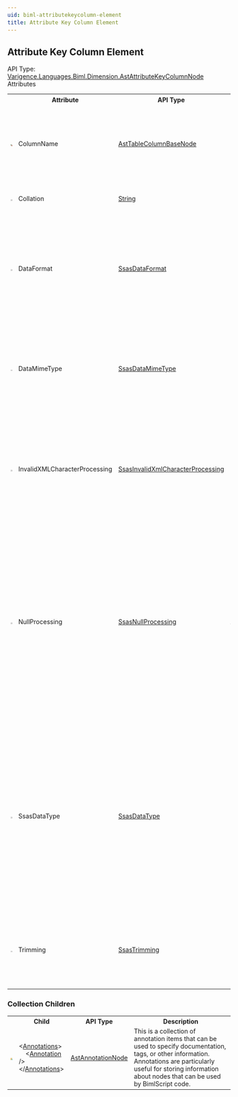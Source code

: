 ```yaml
---
uid: biml-attributekeycolumn-element
title: Attribute Key Column Element
---
```

## Attribute Key Column Element

<div class="AssemblyInfoGroup"><div class="CrossReferenceGroup"><div class="CrossReferenceHeader">API Type:</div><div class="CrossReferenceValue"><a href="../api-reference/Varigence.Languages.Biml.Dimension.AstAttributeKeyColumnNode.html">Varigence.Languages.Biml.Dimension.AstAttributeKeyColumnNode</a></div></div></div><div class="AttributeGroup"><div class="AttributeGroupHeader">Attributes</div><table id="AttributeList" class="AttributeList"><tbody><tr><th class="AttributeIconColumnHeader">&nbsp;</th><th class="AttributeNameColumnHeader">Attribute</th><th class="AttributeTypeColumnHeader">API Type</th><th class="AttributeDefaultColumnHeader">Default</th><th class="AttributeSummaryColumnHeader">Description</th></tr><tr class="ad0"><td align="center" class="AttributeIcon"><img title="Required reference to an existing definiton." src="attributeRequiredReference.png"></td><td class="AttributeName">ColumnName</td><td class="AttributeType"><a href="../api-reference/Varigence.Languages.Biml.Table.AstTableColumnBaseNode.html">AstTableColumnBaseNode</a></td><td class="AttributeDefault">&nbsp;</td><td class="AttributeSummary"><div class ="SummaryItem">This value specifies the relational database column that should be used as the basis for this Analysis Services dimension attribute column.</div></td></tr><tr class="ad1"><td align="center" class="AttributeIcon"><img title="" src="attribute.png"></td><td class="AttributeName">Collation</td><td class="AttributeType"><a href="https://msdn.microsoft.com/en-us/library/System.String.aspx">String</a></td><td class="AttributeDefault">&nbsp;</td><td class="AttributeSummary"><div class ="SummaryItem">Specifies the collation method used by the parent element.</div></td></tr><tr class="ad0"><td align="center" class="AttributeIcon"><img title="" src="attribute.png"></td><td class="AttributeName">DataFormat</td><td class="AttributeType"><a href="../api-reference/Varigence.Languages.Biml.Cube.SsasDataFormat.html">SsasDataFormat</a></td><td class="AttributeDefault">Unknown</td><td class="AttributeSummary"><div class ="SummaryItem">Specifies the formatting requirements of the DataItem element. The default setting is “none.” Allowed settings are Microsoft Excel formats and the string values TrimRight, TrimLeft, TrimAll, and TrimNone.</div></td></tr><tr class="ad1"><td align="center" class="AttributeIcon"><img title="" src="attribute.png"></td><td class="AttributeName">DataMimeType</td><td class="AttributeType"><a href="../api-reference/Varigence.Languages.Biml.Cube.SsasDataMimeType.html">SsasDataMimeType</a></td><td class="AttributeDefault">None</td><td class="AttributeSummary"><div class ="SummaryItem">Where applicable, specifies the Multipurpose Internet Mail Extensions (MIME) type of the data represented by the parent DataItem element.</div></td></tr><tr class="ad0"><td align="center" class="AttributeIcon"><img title="" src="attribute.png"></td><td class="AttributeName">InvalidXMLCharacterProcessing</td><td class="AttributeType"><a href="../api-reference/Varigence.Languages.Biml.Cube.SsasInvalidXmlCharacterProcessing.html">SsasInvalidXmlCharacterProcessing</a></td><td class="AttributeDefault">Preserve</td><td class="AttributeSummary"><div class ="SummaryItem">Determines how invalid XML characters in the source data will be handled. Preserve retains the character, Remove deletes them, and Replace inserts a question mark (?) in the place of each invalid character.</div></td></tr><tr class="ad1"><td align="center" class="AttributeIcon"><img title="" src="attribute.png"></td><td class="AttributeName">NullProcessing</td><td class="AttributeType"><a href="../api-reference/Varigence.Languages.Biml.Cube.SsasNullProcessing.html">SsasNullProcessing</a></td><td class="AttributeDefault">Automatic</td><td class="AttributeSummary"><div class ="SummaryItem">Specifies how null values will be processed. The default setting is Automatic. Other allowed settings are Preserve (which preserves the null value), Error (which generates a null key error, UnknownMember (which generates an unknown member as well as a null conversion error) and ZeroOrBlank (which converts the null value to zero in numeric data items, and a blank string in string data items).</div></td></tr><tr class="ad0"><td align="center" class="AttributeIcon"><img title="" src="attribute.png"></td><td class="AttributeName">SsasDataType</td><td class="AttributeType"><a href="../api-reference/Varigence.Languages.Biml.Cube.SsasDataType.html">SsasDataType</a></td><td class="AttributeDefault">Inherited</td><td class="AttributeSummary"><div class ="SummaryItem">This value specifies the type of the attribute column using the SQL Server Analysis Services (SSAS) type system.  Note that this type may differ from the type of the column in the underlying data source or the value computed by the specified expression. In those cases, a type cast will automatically be performed on the basis of this property setting when the types are compatible.</div></td></tr><tr class="ad1"><td align="center" class="AttributeIcon"><img title="" src="attribute.png"></td><td class="AttributeName">Trimming</td><td class="AttributeType"><a href="../api-reference/Varigence.Languages.Biml.Cube.SsasTrimming.html">SsasTrimming</a></td><td class="AttributeDefault">Right</td><td class="AttributeSummary"><div class ="SummaryItem">Specifies how data from the data source will be trimmed. The default setting is Right. Other allowed settings are Left, LeftRight, and None.</div></td></tr></tbody></table></div><div class="ChildGroup">

### Collection Children

<table id="ChildList" class="ChildList"><tbody><tr><th class="ChildIconColumnHeader">&nbsp;</th><th class="ChildNameColumnHeader">Child</th><th class="ChildTypeColumnHeader">API Type</th><th class="ChildSummaryColumnHeader">Description</th></tr><tr class="cd0"><td align="center" class="ChildIcon"><img title="" src="collectionChild.png"><div class="RequiredIcon" title="Required Child"></div><td class="ChildName"><span class="punc">&lt;</span><a href=Varigence.Languages.Biml.AstNode_Annotations.html">Annotations</a><span class="punc">&gt;</span><br />&nbsp;&nbsp;&nbsp;&nbsp;<span class="punc">&lt;</span><a href=Varigence.Languages.Biml.AstAnnotationNode.html">Annotation</a> <span class="punc">/&gt;</span><br /><span class="punc">&lt;/</span><a href=Varigence.Languages.Biml.AstNode_Annotations.html">Annotations</a><span class="punc">&gt;</span></td><td class="ChildType"><a href="../api-reference/Varigence.Languages.Biml.AstAnnotationNode.html">AstAnnotationNode</a></td><td class="ChildSummary"><div class ="SummaryItem">This is a collection of annotation items that can be used to specify documentation, tags, or other information.  Annotations are particularly useful for storing information about nodes that can be used by BimlScript code.</div></td></tr></tbody></table>
</div>
